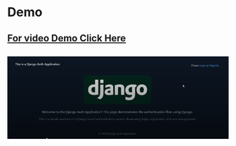 # Demo

## [For video Demo Click Here](https://drive.google.com/file/d/1BlWSvNOFvY0_uW9Yw-apPGbQJZRyejsU/view?usp=sharing)

## ![image Demo](https://github.com/Sidd444/Python-Projects/blob/main/User_Authentication_Using_Django/demo/Screenshot%202025-01-04%20095611.png)
